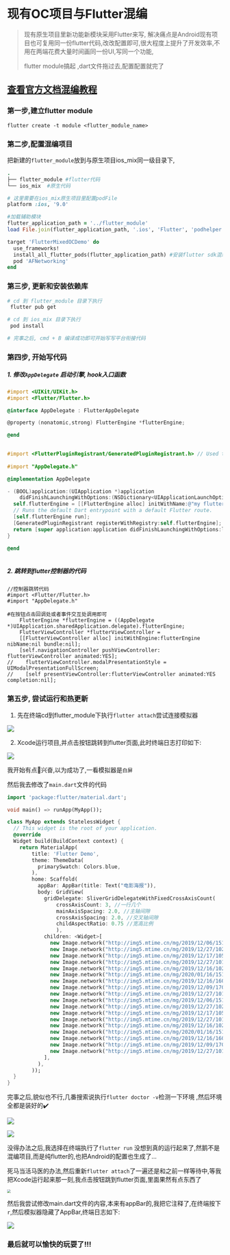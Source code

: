 # 现有OC项目与Flutter混编

>  现有原生项目里新功能新模块采用Flutter来写, 解决痛点是Android现有项目也可复用同一份flutter代码,改改配置即可,很大程度上提升了开发效率,不用在两端花费大量时间画同一份UI,写同一个功能,
>
>  flutter module搞起 ,dart文件拖过去,配置配置就完了

## [查看官方文档混编教程](https://flutter.dev/docs/development/add-to-app/ios/project-setup)

### 第一步,建立flutter module

```shell
flutter create -t module <flutter_module_name>
```

### 第二步,配置混编项目

把新建的`flutter_module`放到与原生项目ios_mix同一级目录下,

```ruby
.
├── flutter_module #flutter代码
└── ios_mix  #原生代码

# 这里需要在ios_mix原生项目里配置podFile
platform :ios, '9.0'

#加载辅助模块
flutter_application_path = '../flutter_module'
load File.join(flutter_application_path, '.ios', 'Flutter', 'podhelper.rb')

target 'FlutterMixedOCDemo' do
  use_frameworks!
  install_all_flutter_pods(flutter_application_path) #安装flutter sdk混编依赖
  pod 'AFNetworking'
end

```

###  第三步, 更新和安装依赖库

```ruby
# cd 到 flutter_module 目录下执行
 flutter pub get 

# cd 到 ios_mix 目录下执行
 pod install

# 完事之后, cmd + B 编译成功即可开始写写平台衔接代码
```

### 第四步, 开始写代码

##### 1.  修改`AppDelegate` 启动引擎, hook入口函数

```objective-c
#import <UIKit/UIKit.h>
#import <Flutter/Flutter.h>

@interface AppDelegate : FlutterAppDelegate

@property (nonatomic,strong) FlutterEngine *flutterEngine;

@end

  
#import <FlutterPluginRegistrant/GeneratedPluginRegistrant.h> // Used to connect plugins.
  
#import "AppDelegate.h"

@implementation AppDelegate

- (BOOL)application:(UIApplication *)application
    didFinishLaunchingWithOptions:(NSDictionary<UIApplicationLaunchOptionsKey, id> *)launchOptions {
  self.flutterEngine = [[FlutterEngine alloc] initWithName:@"my flutter engine"];
  // Runs the default Dart entrypoint with a default Flutter route.
  [self.flutterEngine run];
  [GeneratedPluginRegistrant registerWithRegistry:self.flutterEngine];
  return [super application:application didFinishLaunchingWithOptions:launchOptions];
}

@end
  
```

##### 2. 跳转到flutter控制器的代码

```objc
//控制器跳转代码
#import <Flutter/Flutter.h>
#import "AppDelegate.h"

#在按钮点击回调处或者事件交互处调用即可
    FlutterEngine *flutterEngine = ((AppDelegate *)UIApplication.sharedApplication.delegate).flutterEngine;
    FlutterViewController *flutterViewController =
    [[FlutterViewController alloc] initWithEngine:flutterEngine nibName:nil bundle:nil];
    [self.navigationController pushViewController: flutterViewController animated:YES];
//    flutterViewController.modalPresentationStyle = UIModalPresentationFullScreen;
//    [self presentViewController:flutterViewController animated:YES completion:nil];

```



### 第五步, 尝试运行和热更新

1. 先在终端cd到flutter_module下执行`flutter attach`尝试连接模拟器

![](./images/3.png)

2. Xcode运行项目,并点击按钮跳转到flutter页面,此时终端日志打印如下:

![](./images/4.png)

我开始有点🥰兴奋,以为成功了,一看模拟器是`白屏`

然后我去修改了`main.dart`文件的代码

```dart
import 'package:flutter/material.dart';

void main() => runApp(MyApp());

class MyApp extends StatelessWidget {
  // This widget is the root of your application.
  @override
  Widget build(BuildContext context) {
    return MaterialApp(
        title: 'Flutter Demo',
        theme: ThemeData(
          primarySwatch: Colors.blue,
        ),
        home: Scaffold(
          appBar: AppBar(title: Text("电影海报")),
          body: GridView(
            gridDelegate: SliverGridDelegateWithFixedCrossAxisCount(
                crossAxisCount: 3, //一行几个
                mainAxisSpacing: 2.0, //主轴间隙
                crossAxisSpacing: 2.0, //交叉轴间隙
                childAspectRatio: 0.75 //宽高比例
                ),
            children: <Widget>[
              new Image.network("http://img5.mtime.cn/mg/2019/12/06/151725.72056401_170X256X4.jpg", fit: BoxFit.cover),
              new Image.network("http://img5.mtime.cn/mg/2019/12/27/102157.68986647_170X256X4.jpg", fit: BoxFit.cover),
              new Image.network("http://img5.mtime.cn/mg/2019/12/17/105244.25525559_170X256X4.jpg", fit: BoxFit.cover),
              new Image.network("http://img5.mtime.cn/mg/2019/12/27/101620.49593666_170X256X4.jpg", fit: BoxFit.cover),
              new Image.network("http://img5.mtime.cn/mg/2019/12/16/102340.68068947_170X256X4.jpg", fit: BoxFit.cover),
              new Image.network("http://img5.mtime.cn/mg/2020/01/16/151219.82587599_170X256X4.jpg", fit: BoxFit.cover),
              new Image.network("http://img5.mtime.cn/mg/2019/12/16/160312.57013739_170X256X4.jpg", fit: BoxFit.cover),
              new Image.network("http://img5.mtime.cn/mg/2019/12/09/170926.23949705_170X256X4.jpg", fit: BoxFit.cover),
              new Image.network("http://img5.mtime.cn/mg/2019/12/27/101324.51348949_170X256X4.jpg", fit: BoxFit.cover),
              new Image.network("http://img5.mtime.cn/mg/2019/12/06/151725.72056401_170X256X4.jpg", fit: BoxFit.cover),
              new Image.network("http://img5.mtime.cn/mg/2019/12/27/102157.68986647_170X256X4.jpg", fit: BoxFit.cover),
              new Image.network("http://img5.mtime.cn/mg/2019/12/17/105244.25525559_170X256X4.jpg", fit: BoxFit.cover),
              new Image.network("http://img5.mtime.cn/mg/2019/12/27/101620.49593666_170X256X4.jpg", fit: BoxFit.cover),
              new Image.network("http://img5.mtime.cn/mg/2019/12/16/102340.68068947_170X256X4.jpg", fit: BoxFit.cover),
              new Image.network("http://img5.mtime.cn/mg/2020/01/16/151219.82587599_170X256X4.jpg", fit: BoxFit.cover),
              new Image.network("http://img5.mtime.cn/mg/2019/12/16/160312.57013739_170X256X4.jpg", fit: BoxFit.cover),
              new Image.network("http://img5.mtime.cn/mg/2019/12/09/170926.23949705_170X256X4.jpg", fit: BoxFit.cover),
              new Image.network("http://img5.mtime.cn/mg/2019/12/27/101324.51348949_170X256X4.jpg", fit: BoxFit.cover)
            ],
          ),
        ));
  }
}

```

完事之后,貌似也不行,几番搜索说执行`flutter doctor -v`检测一下环境 ,然后环境全都是装好的✔️

![](./images/1.png)

![](./images/2.png)

没得办法之后,我选择在终端执行了`flutter run` 没想到真的运行起来了,然鹅不是混编项目,而是纯flutter的,也把Android的配置也生成了...  

死马当活马医的办法,然后重新`flutter attach`了一遍还是和之前一样等待中,等我把Xcode运行起来那一刻,我点击按钮跳到flutter页面,里面果然有点东西了

<img src="./images/6.png" style="zoom:50%;" />

然后我尝试修改main.dart文件的内容,本来有appBar的,我把它注释了,在终端按下`r`,然后模拟器隐藏了AppBar,终端日志如下:

![](./images/5.png)



### 最后就可以愉快的玩耍了!!!

